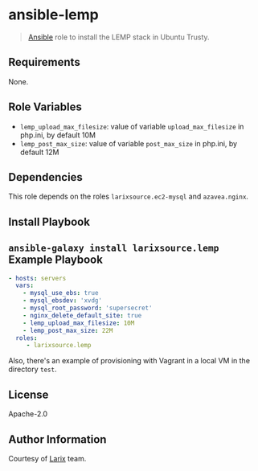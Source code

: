 ansible-lemp
=========

> [Ansible](http://www.ansible.com) role to install the LEMP stack in Ubuntu Trusty.

Requirements
------------

None.

Role Variables
--------------

- `lemp_upload_max_filesize`: value of variable `upload_max_filesize` in php.ini, by default 10M
- `lemp_post_max_size`: value of variable `post_max_size` in php.ini, by default 12M

Dependencies
------------

This role depends on the roles `larixsource.ec2-mysql` and `azavea.nginx`.

Install Playbook
----------------

`
    ansible-galaxy install larixsource.lemp
`    
Example Playbook
----------------

```yml
- hosts: servers
  vars:
    - mysql_use_ebs: true
    - mysql_ebsdev: 'xvdg'
    - mysql_root_password: 'supersecret'
    - nginx_delete_default_site: true
    - lemp_upload_max_filesize: 10M
    - lemp_post_max_size: 22M
  roles:
     - larixsource.lemp
```

Also, there's an example of provisioning with Vagrant in a local VM in the directory `test`.

License
-------

Apache-2.0

Author Information
------------------

Courtesy of [Larix](http://www.larix.cl) team.
